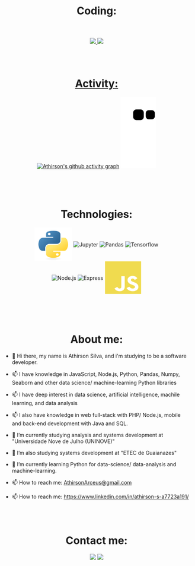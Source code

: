 # <h1 align="center">  Coding: </h1>

<header>
  <link rel="stylesheet" href="https://cdn.jsdelivr.net/gh/devicons/devicon@v2.14.0/devicon.min.css">
</header>

<div align="center">
  <a href="https://github.com/AthirsonSilva">
  <img height="180em" src="https://github-readme-stats.vercel.app/api?&username=athirsonsilva&show_icons=true&theme=chartreuse-dark&include_all_commits=true&count_private=true&title_color=00ffe5&text_color=fff">
  <img height="180em" src="https://github-readme-stats.vercel.app/api/top-langs/?&username=athirsonsilva&hide=jupyter%20notebook&layout=compact&langs_count=6&theme=chartreuse-dark&title_color=00ffe5&text_color=fff">
</div>

<!--<div align='center' width='100%>
[![Athirson's wakatime stats](https://github-readme-stats.vercel.app/api/wakatime?username=athirsonsilva&layout=compact&&bg_color=30,000000,565957&&title_color=fff&text_color=fff)](https://github.com/athirsonsilva/github-readme-stats) 
</div>-->
     
     
<br><br>
# <h1 align="center">  Activity: </h1>
  
<div align='center' width='100%'>
  
[![Athirson's github activity graph](https://activity-graph.herokuapp.com/graph?username=athirsonsilva&theme=xcode&line=fff&title_color=fff&text_color=fff&hide_border=true&area=true&bg_color=30,000000,565957)](https://github.com/athirsonsilva/github-readme-activity-graph)
 ![github contribution grid snake animation](https://raw.githubusercontent.com/athirsonsilva/athirsonsilva/output/github-contribution-grid-snake.svg) 
  
 </div>
  
 <br><br><br>
 # <h1 align="center">  Technologies: </h1>

<div align='center'>
  <img margin="auto 20px auto 20px" align="center" alt="Python" height="90" width="100" src="https://raw.githubusercontent.com/devicons/devicon/master/icons/python/python-original.svg">
  <img margin="auto 20px auto 20px" align="center" alt="Jupyter" height="90" width="100" src="https://cdn.jsdelivr.net/gh/devicons/devicon/icons/jupyter/jupyter-original-wordmark.svg" />
  <img margin="auto 20px auto 20px" align="center" alt="Pandas" height="90" width="100" src="https://cdn.jsdelivr.net/gh/devicons/devicon/icons/pandas/pandas-original-wordmark.svg" />
    <img margin="auto 20px auto 20px" align="center" alt="Tensorflow" height="90" width="100" src="https://cdn.jsdelivr.net/gh/devicons/devicon/icons/tensorflow/tensorflow-original-wordmark.svg" />
  <br>
  <img margin="auto 20px auto 20px" align="center" alt="Node.js" height="90" width="100" src="https://cdn.jsdelivr.net/gh/devicons/devicon/icons/nodejs/nodejs-original-wordmark.svg" />
  <img margin="auto 20px auto 20px" align="center" alt="Express" height="90" width="100" src="https://cdn.jsdelivr.net/gh/devicons/devicon/icons/express/express-original-wordmark.svg" />
  <img margin="auto 20px auto 20px" align="center" alt="JavaScript" height="90" width="100" src="https://raw.githubusercontent.com/devicons/devicon/master/icons/javascript/javascript-plain.svg">
</div>

<br><br><br>
# <h1 align="center">  About me: </h1>
  
- 👋 Hi there, my name is Athirson Silva, and i'm studying to be a software developer.
  
- 📫 I have knowledge in JavaScript, Node.js, Python, Pandas, Numpy, Seaborn and other data science/ machine-learning Python libraries
  
- 📫 I have deep interest in data science, artificial intelligence, machile learning, and data analysis
  
- 📫 I also have knowledge in web full-stack with PHP/ Node.js, mobile and back-end development with Java and SQL.
  
- 🔭 I’m currently studying analysis and systems development at "Universidade Nove de Julho (UNINOVE)"
  
- 🔭 I’m also studying systems development at "ETEC de Guaianazes" 
  
- 🌱 I’m currently learning Python for data-science/ data-analysis and machine-learning.
  
- 📫 How to reach me: AthirsonArceus@gmail.com
  
- 📫 How to reach me: https://www.linkedin.com/in/athirson-s-a7723a191/
  
 <br><br>
# <h1 align="center">  Contact me: </h1>
 
 <div align='center'>
    <a href="mailto:athirsonarceus@gmail.com"><img src="https://img.shields.io/badge/-Gmail-%23DD0031?style=for-the-badge&logo=gmail&logoColor=white" target="_blank"></a>
    <a href="https://www.linkedin.com/in/athirson-s-a7723a191/" target="_blank"><img src="https://img.shields.io/badge/-LinkedIn-%230077B5?style=for-the-badge&logo=linkedin&logoColor=white" target="_blank"></a> 
 </div>
   
